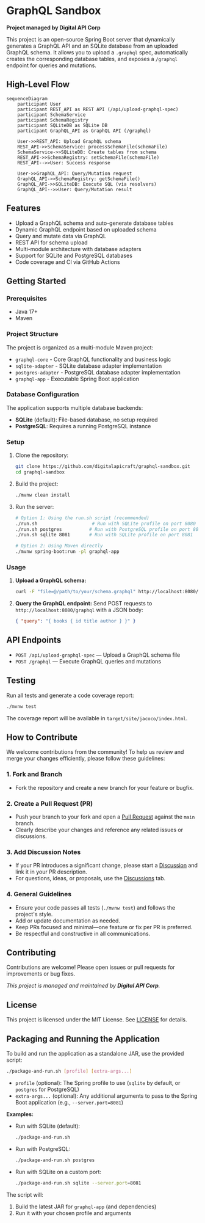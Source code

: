 # GraphQL Sandbox

**Project managed by Digital API Corp**

This project is an open-source Spring Boot server that dynamically generates a GraphQL API and an SQLite database from an uploaded GraphQL schema. It allows you to upload a `.graphql` spec, automatically creates the corresponding database tables, and exposes a `/graphql` endpoint for queries and mutations.

## High-Level Flow

```mermaid
sequenceDiagram
    participant User
    participant REST_API as REST API (/api/upload-graphql-spec)
    participant SchemaService
    participant SchemaRegistry
    participant SQLiteDB as SQLite DB
    participant GraphQL_API as GraphQL API (/graphql)

    User->>REST_API: Upload GraphQL schema
    REST_API->>SchemaService: processSchemaFile(schemaFile)
    SchemaService->>SQLiteDB: Create tables from schema
    REST_API->>SchemaRegistry: setSchemaFile(schemaFile)
    REST_API-->>User: Success response

    User->>GraphQL_API: Query/Mutation request
    GraphQL_API->>SchemaRegistry: getSchemaFile()
    GraphQL_API->>SQLiteDB: Execute SQL (via resolvers)
    GraphQL_API-->>User: Query/Mutation result
```

## Features
- Upload a GraphQL schema and auto-generate database tables
- Dynamic GraphQL endpoint based on uploaded schema
- Query and mutate data via GraphQL
- REST API for schema upload
- Multi-module architecture with database adapters
- Support for SQLite and PostgreSQL databases
- Code coverage and CI via GitHub Actions

## Getting Started

### Prerequisites
- Java 17+
- Maven

### Project Structure
The project is organized as a multi-module Maven project:
- `graphql-core` - Core GraphQL functionality and business logic
- `sqlite-adapter` - SQLite database adapter implementation
- `postgres-adapter` - PostgreSQL database adapter implementation  
- `graphql-app` - Executable Spring Boot application

### Database Configuration
The application supports multiple database backends:
- **SQLite** (default): File-based database, no setup required
- **PostgreSQL**: Requires a running PostgreSQL instance

### Setup
1. Clone the repository:
   ```bash
   git clone https://github.com/digitalapicraft/graphql-sandbox.git
   cd graphql-sandbox
   ```
2. Build the project:
   ```bash
   ./mvnw clean install
   ```
3. Run the server:
   ```bash
   # Option 1: Using the run.sh script (recommended)
   ./run.sh                    # Run with SQLite profile on port 8080
   ./run.sh postgres          # Run with PostgreSQL profile on port 8080
   ./run.sh sqlite 8081       # Run with SQLite profile on port 8081
   
   # Option 2: Using Maven directly
   ./mvnw spring-boot:run -pl graphql-app
   ```

### Usage
1. **Upload a GraphQL schema:**
   ```bash
   curl -F "file=@/path/to/your/schema.graphql" http://localhost:8080/api/upload-graphql-spec
   ```
2. **Query the GraphQL endpoint:**
   Send POST requests to `http://localhost:8080/graphql` with a JSON body:
   ```json
   { "query": "{ books { id title author } }" }
   ```

## API Endpoints
- `POST /api/upload-graphql-spec` — Upload a GraphQL schema file
- `POST /graphql` — Execute GraphQL queries and mutations

## Testing
Run all tests and generate a code coverage report:
```bash
./mvnw test
```
The coverage report will be available in `target/site/jacoco/index.html`.

## How to Contribute

We welcome contributions from the community! To help us review and merge your changes efficiently, please follow these guidelines:

### 1. Fork and Branch
- Fork the repository and create a new branch for your feature or bugfix.

### 2. Create a Pull Request (PR)
- Push your branch to your fork and open a [Pull Request](https://github.com/digitalapicraft/graphql-sandbox/pulls) against the `main` branch.
- Clearly describe your changes and reference any related issues or discussions.

### 3. Add Discussion Notes
- If your PR introduces a significant change, please start a [Discussion](https://github.com/digitalapicraft/graphql-sandbox/discussions) and link it in your PR description.
- For questions, ideas, or proposals, use the [Discussions](https://github.com/digitalapicraft/graphql-sandbox/discussions) tab.

### 4. General Guidelines
- Ensure your code passes all tests (`./mvnw test`) and follows the project's style.
- Add or update documentation as needed.
- Keep PRs focused and minimal—one feature or fix per PR is preferred.
- Be respectful and constructive in all communications.

## Contributing
Contributions are welcome! Please open issues or pull requests for improvements or bug fixes.

_This project is managed and maintained by **Digital API Corp**._

## License
This project is licensed under the MIT License. See [LICENSE](LICENSE) for details.

## Packaging and Running the Application

To build and run the application as a standalone JAR, use the provided script:

```bash
./package-and-run.sh [profile] [extra-args...]
```
- `profile` (optional): The Spring profile to use (`sqlite` by default, or `postgres` for PostgreSQL)
- `extra-args...` (optional): Any additional arguments to pass to the Spring Boot application (e.g., `--server.port=8081`)

**Examples:**

- Run with SQLite (default):
  ```bash
  ./package-and-run.sh
  ```
- Run with PostgreSQL:
  ```bash
  ./package-and-run.sh postgres
  ```
- Run with SQLite on a custom port:
  ```bash
  ./package-and-run.sh sqlite --server.port=8081
  ```

The script will:
1. Build the latest JAR for `graphql-app` (and dependencies)
2. Run it with your chosen profile and arguments 